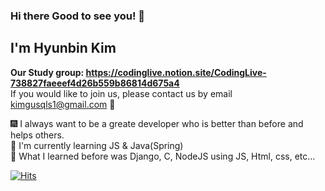 ### Hi there Good to see you! 👋
## I'm Hyunbin Kim   
 
**Our Study group: https://codinglive.notion.site/CodingLive-738827faeeef4d26b559b86814d675a4**
<br/> If you would like to join us, please contact us by email kimgusqls1@gmail.com 🤗

🎆 I always want to be a greate developer who is better than before and helps others.
</br>
🐳 I'm currently learning JS & Java(Spring)
</br>
🐓 What I learned before was Django, C, NodeJS using JS, Html, css, etc...


[![Hits](https://hits.seeyoufarm.com/api/count/incr/badge.svg?url=https%3A%2F%2Fgithub.com%2Fhyunbin1&count_bg=%2332DD14&title_bg=%238994ED&icon=staffbase.svg&icon_color=%23000000&title=Hi+there%21&edge_flat=false)](https://hits.seeyoufarm.com)
 
 
  
  
  <!--
**hyunbin1/hyunbin1** is a ✨ _special_ ✨ repository because its `README.md` (this file) appears on your GitHub profile.

Here are some ideas to get you started:

- 🔭 I’m currently working on ...
- 🌱 I’m currently learning ...
- 👯 I’m looking to collaborate on ...
- 🤔 I’m looking for help with ...
- 💬 Ask me about ...
- 📫 How to reach me: ...
-->
